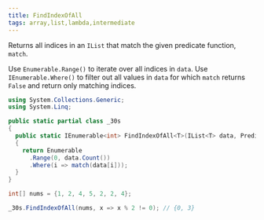 ```yaml
---
title: FindIndexOfAll
tags: array,list,lambda,intermediate
---
```


Returns all indices in an `IList` that match the given predicate function, `match`.

Use `Enumerable.Range()` to iterate over all indices in `data`.
Use `IEnumerable.Where()` to filter out all values in `data` for which `match` returns `False` and return only matching indices.

```csharp
using System.Collections.Generic;
using System.Linq;

public static partial class _30s 
{
  public static IEnumerable<int> FindIndexOfAll<T>(IList<T> data, Predicate<T> match)
  {
    return Enumerable
      .Range(0, data.Count())
      .Where(i => match(data[i]));
  }
}
```

```csharp
int[] nums = {1, 2, 4, 5, 2, 2, 4};

_30s.FindIndexOfAll(nums, x => x % 2 != 0); // {0, 3}
```
